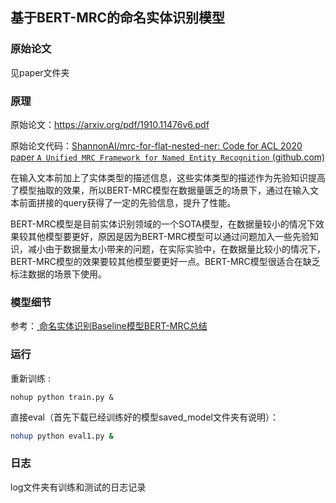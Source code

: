 ## 基于BERT-MRC的命名实体识别模型

### 原始论文

见paper文件夹

### 原理

原始论文：https://arxiv.org/pdf/1910.11476v6.pdf

原始论文代码：[ShannonAI/mrc-for-flat-nested-ner: Code for ACL 2020 paper `A Unified MRC Framework for Named Entity Recognition` (github.com)](https://github.com/ShannonAI/mrc-for-flat-nested-ner)



在输入文本前加上了实体类型的描述信息，这些实体类型的描述作为先验知识提高了模型抽取的效果，所以BERT-MRC模型在数据量匮乏的场景下，通过在输入文本前面拼接的query获得了一定的先验信息，提升了性能。



BERT-MRC模型是目前实体识别领域的一个SOTA模型，在数据量较小的情况下效果较其他模型要更好，原因是因为BERT-MRC模型可以通过问题加入一些先验知识，减小由于数据量太小带来的问题，在实际实验中，在数据量比较小的情况下，BERT-MRC模型的效果要较其他模型要更好一点。BERT-MRC模型很适合在缺乏标注数据的场景下使用。

### 模型细节

参考：[ 命名实体识别Baseline模型BERT-MRC总结](https://blog.csdn.net/eagleuniversityeye/article/details/109601547)



### 运行

重新训练 :

```shell
nohup python train.py &
```



直接eval（首先下载已经训练好的模型saved_model文件夹有说明）：

```bash
nohup python eval1.py &
```

### 日志

log文件夹有训练和测试的日志记录
